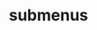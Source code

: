 ---
layout: page
title: submenus
nav: false
order: 7
dropdown: false
children: 
    - title: publications
      permalink: /publications/
    - title: divider
    - title: projects
      permalink: /projects/
---